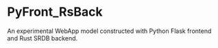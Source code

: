 # PyFront_RsBack
An experimental WebApp model constructed with Python Flask frontend and Rust SRDB backend.
